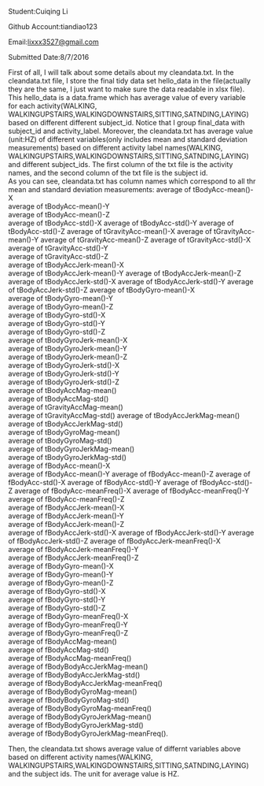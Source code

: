 Student:Cuiqing Li

Github Account:tiandiao123

Email:lixxx3527@gmail.com

Submitted Date:8/7/2016

First of all, I will talk about some details about my cleandata.txt. In the cleandata.txt file, I store the final tidy data set hello_data in the file(actually they are the same, I just want to make sure the data readable in xlsx file). This hello_data is a data.frame which has average value of every variable for each activity(WALKING, WALKINGUPSTAIRS,WALKINGDOWNSTAIRS,SITTING,SATNDING,LAYING) based on different different subject_id. Notice that I group final_data with subject_id and activity_label. 
Moreover, the cleandata.txt has average value (unit:HZ) of different variables(only includes mean and standard deviation measurements)  based on different activity label names(WALKING, WALKINGUPSTAIRS,WALKINGDOWNSTAIRS,SITTING,SATNDING,LAYING) and different subject_ids. The first column of the txt file is the activity names, and the second column of the txt file is the subject id.  
As you can see, cleandata.txt has column names which correspond to all thr mean and standard deviation measurements: 
average of tBodyAcc-mean()-X	
average of tBodyAcc-mean()-Y	
average of tBodyAcc-mean()-Z	
average of tBodyAcc-std()-X	
average of tBodyAcc-std()-Y
average of tBodyAcc-std()-Z
average of tGravityAcc-mean()-X	
average of tGravityAcc-mean()-Y	
average of tGravityAcc-mean()-Z	
average of tGravityAcc-std()-X	
average of tGravityAcc-std()-Y	
average of tGravityAcc-std()-Z	
average of tBodyAccJerk-mean()-X	
average of tBodyAccJerk-mean()-Y
average of tBodyAccJerk-mean()-Z
average of tBodyAccJerk-std()-X	
average of tBodyAccJerk-std()-Y	
average of tBodyAccJerk-std()-Z	
average of tBodyGyro-mean()-X	
average of tBodyGyro-mean()-Y	
average of tBodyGyro-mean()-Z	
average of tBodyGyro-std()-X	
average of tBodyGyro-std()-Y	
average of tBodyGyro-std()-Z	
average of tBodyGyroJerk-mean()-X	
average of tBodyGyroJerk-mean()-Y	
average of tBodyGyroJerk-mean()-Z	
average of tBodyGyroJerk-std()-X	
average of tBodyGyroJerk-std()-Y	
average of tBodyGyroJerk-std()-Z	
average of tBodyAccMag-mean()	
average of tBodyAccMag-std()	
average of tGravityAccMag-mean()	
average of tGravityAccMag-std()	
average of tBodyAccJerkMag-mean()	
average of tBodyAccJerkMag-std()	
average of tBodyGyroMag-mean()	
average of tBodyGyroMag-std()	
average of tBodyGyroJerkMag-mean()	
average of tBodyGyroJerkMag-std()	
average of fBodyAcc-mean()-X	
average of fBodyAcc-mean()-Y
average of fBodyAcc-mean()-Z
average of fBodyAcc-std()-X	
average of fBodyAcc-std()-Y
average of fBodyAcc-std()-Z
average of fBodyAcc-meanFreq()-X
average of fBodyAcc-meanFreq()-Y	
average of fBodyAcc-meanFreq()-Z	
average of fBodyAccJerk-mean()-X	
average of fBodyAccJerk-mean()-Y	
average of fBodyAccJerk-mean()-Z	
average of fBodyAccJerk-std()-X	
average of fBodyAccJerk-std()-Y	
average of fBodyAccJerk-std()-Z	
average of fBodyAccJerk-meanFreq()-X	
average of fBodyAccJerk-meanFreq()-Y	
average of fBodyAccJerk-meanFreq()-Z	
average of fBodyGyro-mean()-X	
average of fBodyGyro-mean()-Y	
average of fBodyGyro-mean()-Z	
average of fBodyGyro-std()-X	
average of fBodyGyro-std()-Y	
average of fBodyGyro-std()-Z	
average of fBodyGyro-meanFreq()-X	
average of fBodyGyro-meanFreq()-Y	
average of fBodyGyro-meanFreq()-Z	
average of fBodyAccMag-mean()	
average of fBodyAccMag-std()	
average of fBodyAccMag-meanFreq()	
average of fBodyBodyAccJerkMag-mean()	
average of fBodyBodyAccJerkMag-std()	
average of fBodyBodyAccJerkMag-meanFreq()	
average of fBodyBodyGyroMag-mean()	
average of fBodyBodyGyroMag-std()	
average of fBodyBodyGyroMag-meanFreq()	
average of fBodyBodyGyroJerkMag-mean()	
average of fBodyBodyGyroJerkMag-std()	
average of fBodyBodyGyroJerkMag-meanFreq(). 

Then, the cleandata.txt shows average value of differnt variables above based on different activity names(WALKING, WALKINGUPSTAIRS,WALKINGDOWNSTAIRS,SITTING,SATNDING,LAYING) and the subject ids. The unit for average value is HZ. 
